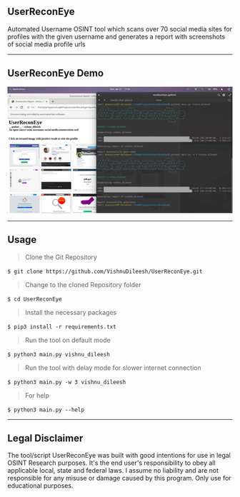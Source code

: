 ## UserReconEye

Automated Username OSINT tool which scans over 70 social media sites for profiles with the given username and generates a report with screenshots of social media profile urls


---

## UserReconEye Demo

![Demo UserReconEye](demo/demo.gif) 



---
## Usage

> Clone the Git Repository

`$ git clone https://github.com/VishnuDileesh/UserReconEye.git`

> Change to the cloned Repository folder

`$ cd UserReconEye`

> Install the necessary packages

`$ pip3 install -r requirements.txt`

> Run the tool on default mode

`$ python3 main.py vishnu_dileesh`

> Run the tool with delay mode for slower internet connection

`$ python3 main.py -w 3 vishnu_dileesh`

> For help

`$ python3 main.py --help`

---

## Legal Disclaimer

The tool/script UserReconEye was built with good intentions for use in legal OSINT Research purposes. It's the end user's responsibility to obey all applicable local, state and federal laws. I assume no liability and are not responsible for any misuse or damage caused by this program. Only use for educational purposes.
